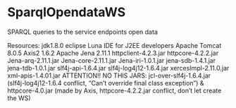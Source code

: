 SparqlOpendataWS
================

SPARQL queries to the service endpoints open data

Resources:
jdk1.8.0
eclipse Luna IDE for J2EE developers
Apache Tomcat 8.0.5
Axis2 1.6.2
Apache Jena 2.11.1
  httpclient-4.2.3.jar
	httpcore-4.2.2.jar
	Jena-arq-2.11.1.jar
	Jena-core-2.11.1.jar
	Jena-iri-1.0.1.jar
	jena-sdb-1.4.1.jar
	jena-tdb-1.0.1.jar
	slf4j-api-1.6.4.jar
	slf4j-log4j12-1.6.4.jar
	xercesImpl-2.11.0.jar
	xml-apis-1.4.01.jar
		ATTENTION!! NO THIS JARS: jcl-over-slf4j-1.6.4.jar (slf4j-log4j12-1.6.4 conflict, “Can’t override final class exception”) 
		    & httpcore-4.0.jar (made by Axis, httpcore-4.2.2.jar conflict, don’t let create the WS)
